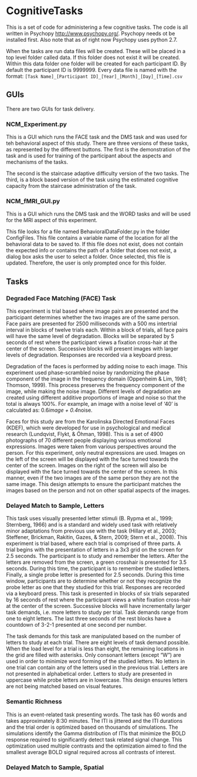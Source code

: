 # CognitiveTasks

This is a set of code for administering a few cognitive tasks. 
The code is all written in Psychopy http://www.psychopy.org/. Psychopy needs ot be installed first. Also note that as of right now Psychopy uses python 2.7.

When the tasks are run data files will be created. These will be placed in a top level folder called data. If this folder does not exist it will be created. Within this data folder one folder will be created for each participant ID. By default the participant ID is 9999999. Every data file is named with the format: 
`[Task Name]_[Participant ID]_[Year]_[Month]_[Day]_[Time].csv`



## GUIs
There are two GUIs for task delivery.

### NCM_Experiment.py
This is a GUI which runs the FACE task and the DMS task and was used for teh behavioral aspect of this study. There are three versions of these tasks, as represented by the different buttons. The first is the demonstration of the task and is used for training of the participant about the aspects and mechanisms of the tasks.

The second is the staircase adaptive difficulty version of the two tasks. The third, is a block based version of the task using the estimated cognitive capacity from the staircase administration of the task. 

### NCM_fMRI_GUI.py
This is a GUI which runs the DMS task and the WORD tasks and will be used for the MRI aspect of this experiment.

This file looks for a file named BehavioralDataFolder.py in the folder ConfigFiles. This file contains a variable name of the location for all the behavioral data to be saved to. If this file does not exist, does not contain the expected info or contains the path of a folder that does not exist, a dialog box asks the user to select a folder. Once selected, this file is updated. Therefore, the user is only prompted once for this folder.

## Tasks
### Degraded Face Matching (FACE) Task
This experiment is  trial based where image pairs are presented and the participant determines whether the two images are of the same person. Face pairs are presented for 2500 milliseconds with a 500 ms intertrial interval in blocks of twelve trials each. Within a block of trials, all face pairs will have the same level of degradation. Blocks will be separated by 5 seconds of rest where the participant views a fixation cross-hair at the center of the screen. Successive blocks will present images with larger levels of degradation. Responses are recorded via a keyboard press.

Degradation of the faces is performed by adding noise to each image. This experiment used phase-scrambled noise by randomizing the phase component of the image in the frequency domain (Oppenheim & Lim, 1981; Thomson, 1999). This process preserves the frequency component of the image, while making the noise image. Different levels of degradation are created using different additive proportions of image and noise so that the total is always 100%. For example, an image with a noise level of ‘40’ is calculated as: 0.6*image + 0.4*noise. 

Faces for this study are from the Karolinska Directed Emotional Faces (KDEF), which were developed for use in psychological and medical research (Lundqvist, Flykt, & Öhman, 1998). This is a set of 4900 photographs of 70 different people displaying various emotional expressions. Images were taken from various perspectives around the person. For this experiment, only neutral expressions are used. Images on the left of the screen will be displayed with the face turned towards the center of the screen. Images on the right of the screen will also be displayed with the face turned towards the center of the screen. In this manner, even if the two images are of the same person they are not the same image. This design attempts to ensure the participant matches the images based on the person and not on other spatial aspects of the images.

### Delayed Match to Sample, Letters

This task uses visually presented letter stimuli (B. Rypma et al., 1999; Sternberg, 1966) and is a standard and widely used task with relatively minor adaptations from previous use with the task (Hillary et al., 2003; Steffener, Brickman, Rakitin, Gazes, & Stern, 2009; Stern et al., 2008). This experiment is trial based, where each trial is comprised of three parts. A trial begins with the presentation of letters in a 3x3 grid on the screen for 2.5 seconds. The participant is to study and remember the letters. After the letters are removed from the screen, a green crosshair is presented for 3.5 seconds. During this time, the participant is to remember the studied letters. Finally, a single probe letter is presented for 2.5 seconds. During this time window, participants are to determine whether or not they recognize the probe letter as one that they studied for this trial. Responses are recorded via a keyboard press. This task is presented in blocks of six trials separated by 16 seconds of rest where the participant views a white fixation cross-hair at the center of the screen. Successive blocks will have incrementally larger task demands, i.e. more letters to study per trial. Task demands range from one to eight letters. The last three seconds of the rest blocks have a countdown of 3-2-1 presented at one second per number.

The task demands for this task are manipulated based on the number of letters to study at each trial. There are eight levels of task demand possible. When the load level for a trial is less than eight, the remaining locations in the grid are filled with asterisks. Only consonant letters (except “W”) are used in order to minimize word forming of the studied letters. No letters in one trial can contain any of the letters used in the previous trial. Letters are not presented in alphabetical order. Letters to study are presented in uppercase while probe letters are in lowercase. This design ensures letters are not being matched based on visual features. 

### Semantic Richness

This is an event-related task presenting words. The task has 60 words and takes approximately 8:30 minutes. The ITI is jittered and the ITI durations and the trial order is optimized based on thousands of simulations. The simulations identify the Gamma distribution of ITIs that minimize the BOLD response required to significantly detect task related signal change. This optimization used multiple contrasts and the optimization aimed to find the smallest average BOLD signal required across all contrasts of interest. 

### Delayed Match to Sample, Spatial


